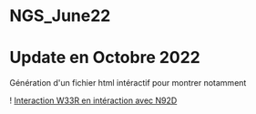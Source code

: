 # NGS_June22  

# Update en Octobre 2022
Génération d'un fichier html intéractif pour montrer notamment

! [Interaction W33R en intéraction avec N92D](./W33R_N92D.png)
